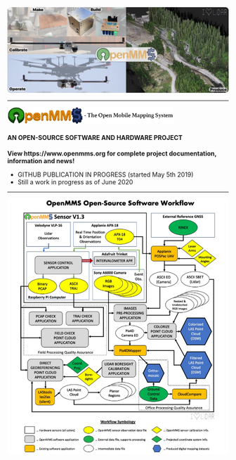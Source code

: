<img src="./images/github_mosaic_sm.jpg">
<hr>
<p>
<img width="75%"  src="./images/pc_logo7.jpg">
</p>
<h4>AN OPEN-SOURCE SOFTWARE AND HARDWARE PROJECT</h4>
<p><b>View https://www.openmms.org for complete project documentation, information and news!</b></p>

 - GITHUB PUBLICATION IN PROGRESS (started May 5th 2019)
 - Still a work in progress as of June 2020
<hr>
<img src="./images/pp_workflow.jpg">
